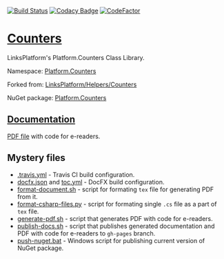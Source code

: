 [![Build Status](https://travis-ci.com/linksplatform/Counters.svg?branch=master)](https://travis-ci.com/linksplatform/Counters)
[![Codacy Badge](https://api.codacy.com/project/badge/Grade/ea4406f2974c4d509526f124ef117c4a)](https://www.codacy.com/app/drakonard/Counters?utm_source=github.com&amp;utm_medium=referral&amp;utm_content=linksplatform/Counters&amp;utm_campaign=Badge_Grade)
[![CodeFactor](https://www.codefactor.io/repository/github/linksplatform/Counters/badge)](https://www.codefactor.io/repository/github/linksplatform/Counters)

# [Counters](https://github.com/linksplatform/Counters)

LinksPlatform's Platform.Counters Class Library.

Namespace: [Platform.Counters](https://linksplatform.github.io/Counters/api/Platform.Counters.html)

Forked from: [LinksPlatform/Helpers/Counters](https://github.com/linksplatform/Helpers/tree/e27f7586f8015cad596b6aa3c2df2ac2a3dadb60/Counters)

NuGet package: [Platform.Counters](https://www.nuget.org/packages/Platform.Counters)

## [Documentation](https://linksplatform.github.io/Counters)
[PDF file](https://linksplatform.github.io/Counters/Platform.Counters.pdf) with code for e-readers.

## Mystery files
* [.travis.yml](https://github.com/linksplatform/Counters/blob/master/.travis.yml) - Travis CI build configuration.
* [docfx.json](https://github.com/linksplatform/Counters/blob/master/docfx.json) and [toc.yml](https://github.com/linksplatform/Counters/blob/master/toc.yml) - DocFX build configuration.
* [format-document.sh](https://github.com/linksplatform/Counters/blob/master/format-document.sh) - script for formating `tex` file for generating PDF from it.
* [format-csharp-files.py](https://github.com/linksplatform/Counters/blob/master/format-csharp-files.py) - script for formating single `.cs` file as a part of `tex` file.
* [generate-pdf.sh](https://github.com/linksplatform/Counters/blob/master/generate-pdf.sh) - script that generates PDF with code for e-readers.
* [publish-docs.sh](https://github.com/linksplatform/Counters/blob/master/publish-docs.sh) - script that publishes generated documentation and PDF with code for e-readers to `gh-pages` branch.
* [push-nuget.bat](https://github.com/linksplatform/Counters/blob/master/push-nuget.bat) - Windows script for publishing current version of NuGet package.